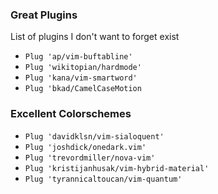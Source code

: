 ### Great Plugins

List of plugins I don't want to forget exist

- `Plug 'ap/vim-buftabline'`
- `Plug 'wikitopian/hardmode'`
- `Plug 'kana/vim-smartword'`
- `Plug 'bkad/CamelCaseMotion`

### Excellent Colorschemes

- `Plug 'davidklsn/vim-sialoquent'`
- `Plug 'joshdick/onedark.vim'`
- `Plug 'trevordmiller/nova-vim'`
- `Plug 'kristijanhusak/vim-hybrid-material'`
- `Plug 'tyrannicaltoucan/vim-quantum'`
